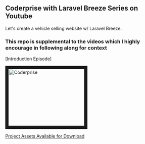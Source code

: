 ## Coderprise with Laravel Breeze Series on Youtube

Let's create a vehicle selling website w/ Laravel Breeze.

### This repo is supplemental to the videos which I highly encourage in following along for context

[Introduction Episode]

<a href="http://www.youtube.com/watch?feature=player_embedded&v=Cdj9vF_pA1w
" target="_blank"><img src="http://img.youtube.com/vi/Cdj9vF_pA1w/0.jpg" 
alt="Coderprise" width="240" height="180" border="10" /></a>

[Project Assets Available for Download](https://drive.google.com/file/d/1aDHJQtFxfsMGdeLgwNrz_oGnV5JnJpKF/view?usp=drive_link)
